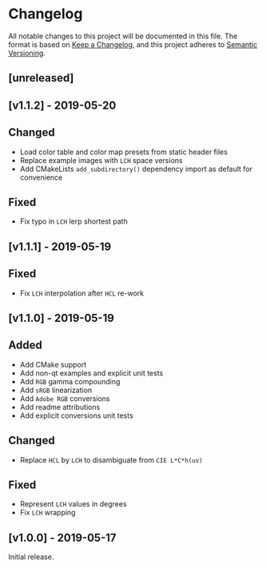 # Changelog
All notable changes to this project will be documented in this file.
The format is based on [Keep a Changelog](https://keepachangelog.com/en/1.0.0/), and this project adheres to [Semantic Versioning](https://semver.org/spec/v2.0.0.html).


## [unreleased]


## [v1.1.2] - 2019-05-20

## Changed
- Load color table and color map presets from static header files
- Replace example images with `LCH` space versions
- Add CMakeLists `add_subdirectory()` dependency import as default for convenience

## Fixed
- Fix typo in `LCH` lerp shortest path


## [v1.1.1] - 2019-05-19

## Fixed
- Fix `LCH` interpolation after `HCL` re-work


## [v1.1.0] - 2019-05-19

## Added
- Add CMake support
- Add non-qt examples and explicit unit tests
- Add `RGB` gamma compounding
- Add `sRGB` linearization
- Add `Adobe RGB` conversions
- Add readme attributions
- Add explicit conversions unit tests

## Changed
- Replace `HCL` by `LCH` to disambiguate from `CIE L*C*h(uv)`

## Fixed
- Represent `LCH` values in degrees
- Fix `LCH` wrapping


## [v1.0.0] - 2019-05-17
Initial release.
